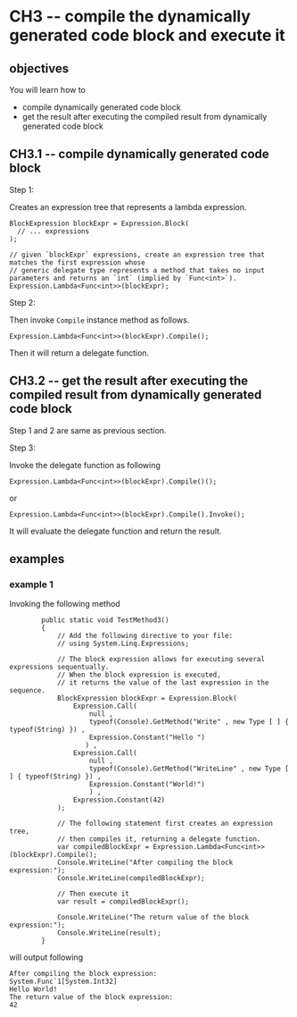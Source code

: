 # CH3 -- compile the dynamically generated code block and execute it
## objectives
You will learn how to 

+ compile dynamically generated code block
+ get the result after executing the compiled result from dynamically generated code block

## CH3.1 -- compile dynamically generated code block
Step 1:

Creates an expression tree that represents a lambda expression.

```
BlockExpression blockExpr = Expression.Block(
  // ... expressions
);

// given `blockExpr` expressions, create an expression tree that matches the first expression whose
// generic delegate type represents a method that takes no input parameters and returns an `int` (implied by `Func<int>`).
Expression.Lambda<Func<int>>(blockExpr); 
```

Step 2:

Then invoke `Compile` instance method as follows.

```
Expression.Lambda<Func<int>>(blockExpr).Compile(); 
```

Then it will return a delegate function.

## CH3.2 -- get the result after executing the compiled result from dynamically generated code block
Step 1 and 2 are same as previous section.

Step 3:

Invoke the delegate function as following

```
Expression.Lambda<Func<int>>(blockExpr).Compile()();
```

or 

```
Expression.Lambda<Func<int>>(blockExpr).Compile().Invoke();
```

It will evaluate the delegate function and return the result.

## examples
### example 1
Invoking the following method

```
        public static void TestMethod3()
        {
            // Add the following directive to your file:
            // using System.Linq.Expressions;

            // The block expression allows for executing several expressions sequentually.
            // When the block expression is executed,
            // it returns the value of the last expression in the sequence.
            BlockExpression blockExpr = Expression.Block(
                Expression.Call(
                    null ,
                    typeof(Console).GetMethod("Write" , new Type [ ] { typeof(String) }) ,
                    Expression.Constant("Hello ")
                   ) ,
                Expression.Call(
                    null ,
                    typeof(Console).GetMethod("WriteLine" , new Type [ ] { typeof(String) }) ,
                    Expression.Constant("World!")
                    ) ,
                Expression.Constant(42)
            );

            // The following statement first creates an expression tree,
            // then compiles it, returning a delegate function.
            var compiledBlockExpr = Expression.Lambda<Func<int>>(blockExpr).Compile();
            Console.WriteLine("After compiling the block expression:");
            Console.WriteLine(compiledBlockExpr);

            // Then execute it
            var result = compiledBlockExpr();
            
            Console.WriteLine("The return value of the block expression:");
            Console.WriteLine(result);
        }
```

will output following

```
After compiling the block expression:
System.Func`1[System.Int32]
Hello World!
The return value of the block expression:
42
```
